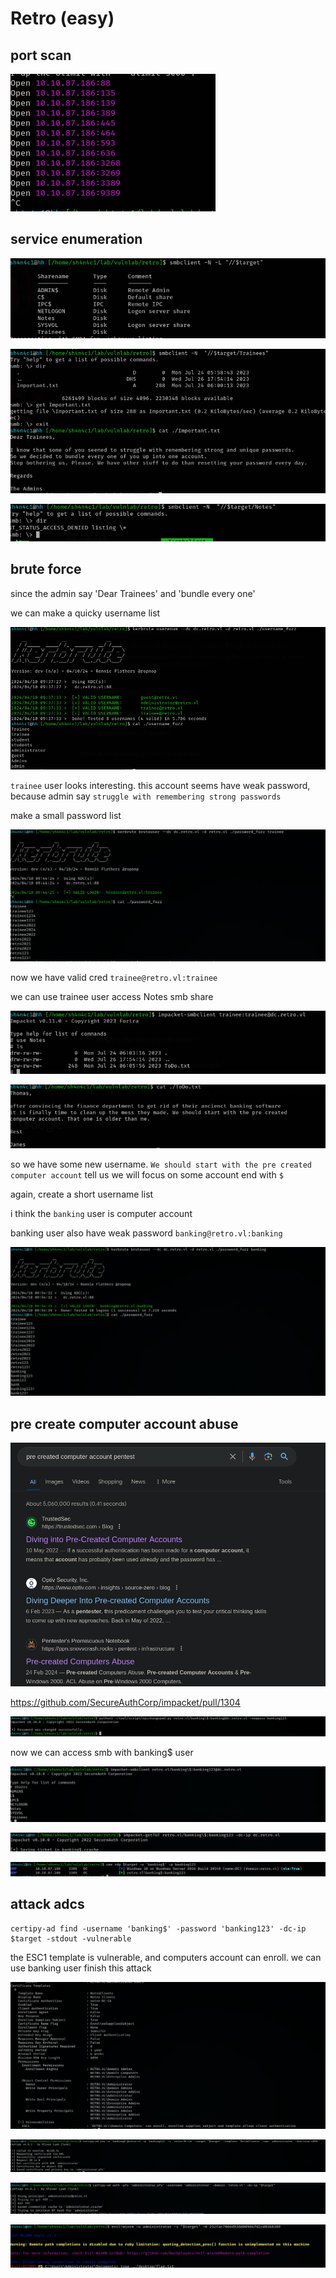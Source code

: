# Retro (easy)

## port scan

![](walkthrough_20240410092844437.png)


## service enumeration

![](walkthrough_20240410092914346.png)

![](walkthrough_20240410093014102.png)

![](walkthrough_20240410093130625.png)


## brute force


since the admin say 'Dear Trainees' and 'bundle every one'

we can make a quicky username list

![](walkthrough_20240410093917705.png)

`trainee` user looks interesting. this account seems have weak password, because admin say `struggle with remembering strong passwords`

make a small password list

![](walkthrough_20240410095745113.png)

now we have valid cred `trainee@retro.vl:trainee`



we can use trainee user access Notes smb share

![](walkthrough_20240410094744130.png)

![](walkthrough_20240410094827163.png)

so we have some new username. `We should start with the pre created
computer account` tell us we will focus on some account end with `$`

again, create a short username list

i think the `banking` user is computer account

banking user also have weak password `banking@retro.vl:banking`

![](walkthrough_20240410095639286.png)

## pre create computer account abuse

![](walkthrough_20240410102621504.png)

https://github.com/SecureAuthCorp/impacket/pull/1304

![](walkthrough_20240410103644145.png)

now we can access smb with banking$ user

![](walkthrough_20240410105140352.png)


![](walkthrough_20240410105323141.png)


![](walkthrough_20240410110521900.png)

## attack adcs

```
certipy-ad find -username 'banking$' -password 'banking123' -dc-ip $target -stdout -vulnerable
```

the ESC1 template is vulnerable, and computers account can enroll. we can use banking user finish this attack

![](walkthrough_20240410111750169.png)

![](walkthrough_20240410111954506.png)

![](walkthrough_20240410112055060.png)

![](walkthrough_20240410112320829.png)
